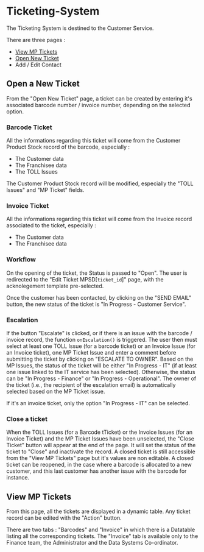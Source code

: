 # Ticketing-System

The Ticketing System is destined to the Customer Service.

There are three pages :
* [View MP Tickets](https://1048144.app.netsuite.com/app/site/hosting/scriptlet.nl?script=976&deploy=1 "View MP Tickets")
* [Open New Ticket](https://1048144.app.netsuite.com/app/site/hosting/scriptlet.nl?script=974&deploy=1 "Open New Ticket")
* Add / Edit Contact

## Open a New Ticket
From the "Open New Ticket" page, a ticket can be created by entering it's associated barcode number / invoice number, depending on the selected option. 

### Barcode Ticket
All the informations regarding this ticket will come from the Customer Product Stock record of the barcode, especially :
* The Customer data
* The Franchisee data
* The TOLL Issues

The Customer Product Stock record will be modified, especially the "TOLL Issues" and "MP Ticket" fields.

### Invoice Ticket
All the informations regarding this ticket will come from the Invoice record associated to the ticket, especially :
* The Customer data
* The Franchisee data

### Workflow

On the opening of the ticket, the Status is passed to "Open". The user is redirected to the "Edit Ticket MPSD[`ticket_id`]" page, with the acknolegement template pre-selected. 

Once the customer has been contacted, by clicking on the "SEND EMAIL" button, the new status of the ticket is "In Progress - Customer Service".

### Escalation
If the button "Escalate" is clicked, or if there is an issue with the barcode / invoice record, the function `onEscalation()` is triggered. The user then must select at least one TOLL Issue (for a barcode ticket) or an Invoice Issue (for an Invoice ticket), one MP Ticket Issue and enter a comment before submitting the ticket by clicking on "ESCALATE TO OWNER".
Based on the MP Issues, the status of the ticket will be either "In Progress - IT" (if at least one issue linked to the IT service has been selected). Otherwise, the status can be "In Progress - Finance" or "In Progress - Operational". The owner of the ticket (i.e., the recipient of the escalation email) is automatically selected based on the MP Ticket issue.

If it's an invoice ticket, only the option "In Progress - IT" can be selected.

### Close a ticket
When the TOLL Issues (for a Barcode tTicket) or the Invoice Issues (for an Invoice Ticket) and the MP Ticket Issues have been unselected, the "Close Ticket" button will appear at the end of the page. It will set the status of the ticket to "Close" and inactivate the record.
A closed ticket is still accessible from the "View MP Tickets" page but it's values are non editable. A closed ticket can be reopened, in the case where a barcode is allocated to a new customer, and this last customer has another issue with the barcode for instance.

## View MP Tickets
From this page, all the tickets are displayed in a dynamic table.
Any ticket record can be edited with the "Action" button.

There are two tabs : "Barcodes" and "Invoice" in which there is a Datatable listing all the corresponding tickets. The "Invoice" tab is available only to the Finance team, the Administrator and the Data Systems Co-ordinator.
